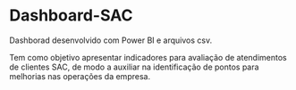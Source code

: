 # Dashboard-SAC

Dashborad desenvolvido com Power BI  e arquivos csv.

Tem como objetivo apresentar indicadores para avaliação de atendimentos de clientes SAC, de modo a auxiliar na identificação de pontos para melhorias nas operações da empresa.
